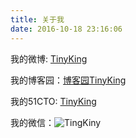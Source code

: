 ```yaml
---
title: 关于我
date: 2016-10-18 23:16:06
---
```



我的微博: [TinyKing](http://weibo.com/tinyking86)

我的博客园：[博客园TinyKing](http://www.cnblogs.com/tinyking)

我的51CTO: [TinyKing](http://tinyking.blog.51cto.com)

我的微信：![TingKiny](http://ww1.sinaimg.cn/large/806e3151ly1fffzr8uu0zj20e80e8my0.jpg)
